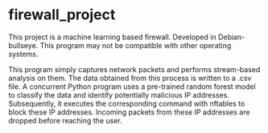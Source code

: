 # firewall_project

This project is a machine learning based firewall. Developed in Debian-bullseye. This program may not be compatible with other operating systems.

This program simply captures network packets and performs stream-based analysis on them. The data obtained from this process is written to a .csv file. A concurrent Python program uses a pre-trained random forest model to classify the data and identify potentially malicious IP addresses. Subsequently, it executes the corresponding command with nftables to block these IP addresses. Incoming packets from these IP addresses are dropped before reaching the user.

